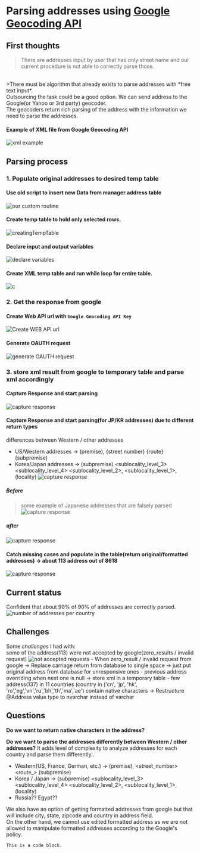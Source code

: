 # Parsing addresses using [Google Geocoding API](https://developers.google.com/maps/documentation/geocoding/intro)

## First thoughts
>There are addresses input by user that has only street name and our current procedure is not able to correctly parse those.
<br />
>There must be algorithm that already exists to parse addresses with *free text input*.
<br />
Outsourcing the task could be a good option. We can send address to the Google(or Yahoo or 3rd party) geocoder.
<br />
The geocoders return rich parsing of the address with the information we need to parse the addresses.
<br />

#### Example of **XML** file from Google Geocoding API
<!--<p align ="center"><img src="/screenShots/xmlExample.PNG"></p>-->
![xml example](/screenShots/xmlExample.png)

## Parsing process

### 1. Populate original addresses to desired temp table
#### Use old script to insert new Data from manager.address table
![our custom routine](/screenShots/customRoutine.PNG)
#### Create temp table to hold only selected rows.
![creatingTempTable](/screenShots/creatingTempTable.PNG)
#### Declare input and output variables
![declare variables](/screenShots/declareVariables.PNG)
#### Create XML temp table and run while loop for entire table.
![c](/screenShots/createXMLtempTableRunWhileLoop.PNG)

### 2. Get the response from google
#### Create Web API url with `Google Geocoding API Key`
![Create WEB API url](/screenShots/BuildAPIurl.PNG)
#### Generate OAUTH request
![generate OAUTH request](/screenShots/generateOauthRequest.PNG)

### 3. store xml result from google to temporary table and parse xml accordingly
#### Capture Response and start parsing
![capture response](/screenShots/parsingWestern.PNG)
#### Capture Response and start parsing(for JP/KR addresses) due to different return types
differences between Western / other addresses
* US/Western addresses -> (premise), {street number} {route} (subpremise)
* Korea/Japan addresses -> (subpremise) <sublocality_level_3> <sublocality_level_4> <sublocality_level_2>, <sublocality_level_1>, (locality)
![capture response](/screenShots/caputreResponse.PNG)
##### Before
>some example of Japanese addresses that are falsely parsed
![capture response](/screenShots/previousJapan.PNG)
##### after
![capture response](/screenShots/improvedJapan.PNG)

#### Catch missing cases and populate in the table(return original/formatted addresses) -> about 113 address out of 8618
![capture response](/screenShots/missingCasesUpdateTable.PNG)

## Current status
Confident that about 90% of 90% of addresses are correctly parsed.
![number of addresses per country](/screenShots/numberOfAddressPerCountry.PNG)

## Challenges
Some *challenges* I had with:
<br>
some of the address(113) were not accepted by google(zero_results / invalid request)
![not accepted requests](/screenShots/notAcceptedRequests.PNG)
	- When zero_result / invalid request from google
		-> Replace carriage return from database to single space
		-> just put original address from database for unresponsive ones
	- previous address overriding when next one is null
		-> store xml in a temporary table
	- few address(137) in 11 countries
		(country in ('cn', 'jp', 'hk', 'ro','eg','vn','ru','bh','th','ma','ae')
		contain native characters
		-> Restructure @Address value type to nvarchar instead of varchar




## Questions
**Do we want to return native characters in the address?**

**Do we want to parse the addresses differently between Western / other addresses?**
It adds level of complexity to analyze addresses for each country and parse them differently..
- Western(US, France, German, etc.) -> (premise), <street_number> <route_> (subpremise)
- Korea / Japan -> (subpremise) <sublocality_level_3> <sublocality_level_4> <sublocality_level_2>, <sublocality_level_1>, (locality)
- Russia?? Egypt??

We also have an option of getting formatted addresses from google but that will include city, state, zipcode and country in address field.
<br>
On the other hand, we cannot use edited formatted address as we are not allowed to manipulate formatted addresses according to the Google's policy.

<pre><code>This is a code block.
</code></pre>
